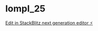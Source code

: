 # lompl_25

[Edit in StackBlitz next generation editor ⚡️](https://stackblitz.com/~/github.com/rmegaguimaraes/lompl_25)